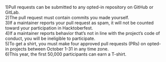 1)Pull requests can be submitted to any opted-in repository on GitHub or GitLab.<br>
2)The pull request must contain commits you made yourself.<br>
3)If a maintainer reports your pull request as spam, it will not be counted toward your participation in Hacktoberfest.<br>
4)If a maintainer reports behavior that’s not in line with the project’s code of conduct, you will be ineligible to participate.<br>
5)To get a shirt, you must make four approved pull requests (PRs) on opted-in projects between October 1-31 in any time zone.<br>
6)This year, the first 50,000 participants can earn a T-shirt.<br>
